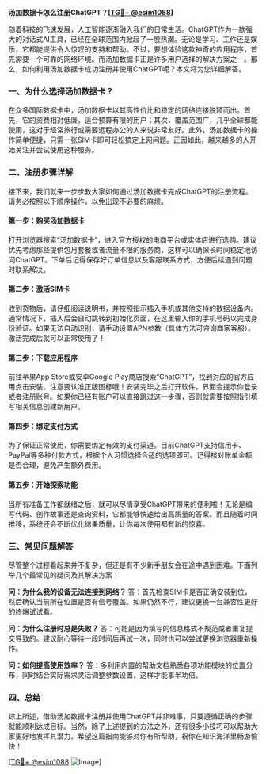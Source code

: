 **汤加数据卡怎么注册ChatGPT？[[TG💪+ @esim1088](https://t.me/s/esim1088)]**

随着科技的飞速发展，人工智能逐渐融入我们的日常生活。ChatGPT作为一款强大的对话式AI工具，已经在全球范围内掀起了一股热潮。无论是学习、工作还是娱乐，它都能提供令人惊叹的支持和帮助。不过，要想体验这款神奇的应用程序，首先需要一个可靠的网络环境。而汤加数据卡正是许多用户选择的解决方案之一。那么，如何利用汤加数据卡成功注册并使用ChatGPT呢？本文将为您详细解答。

### 一、为什么选择汤加数据卡？

在众多国际数据卡中，汤加数据卡以其高性价比和稳定的网络连接脱颖而出。首先，它的资费相对低廉，适合预算有限的用户；其次，覆盖范围广，几乎全球都能使用，这对于经常旅行或需要远程办公的人来说非常友好。此外，汤加数据卡的操作简单便捷，只需一张SIM卡即可轻松搞定上网问题。正因如此，越来越多的人开始关注并尝试使用这种服务。

### 二、注册步骤详解

接下来，我们就来一步步教大家如何通过汤加数据卡完成ChatGPT的注册流程。请务必按照以下顺序操作，以免出现不必要的麻烦。

#### 第一步：购买汤加数据卡
打开浏览器搜索“汤加数据卡”，进入官方授权的电商平台或实体店进行选购。建议优先考虑那些提供包月套餐或者流量不限的服务商，这样可以确保长时间稳定地访问ChatGPT。下单后记得保存好订单信息以及客服联系方式，方便后续遇到问题时联系解决。

#### 第二步：激活SIM卡
收到货物后，请仔细阅读说明书，并按照指示插入手机或其他支持的数据设备内。通常情况下，插入后会自动跳转到初始化页面，在这里输入你的手机号码以完成身份验证。如果无法自动识别，请手动设置APN参数（具体方法可咨询商家客服）。激活完成后就可以正常使用了！

#### 第三步：下载应用程序
前往苹果App Store或安卓Google Play商店搜索“ChatGPT”，找到对应的官方应用点击安装。注意要认准正版图标哦！安装完毕之后打开软件，界面会提示你登录或者注册账号。如果你已经有账户可以直接跳过这一步骤，否则就需要按照指引填写相关信息创建新用户。

#### 第四步：绑定支付方式
为了保证正常使用，你需要绑定有效的支付渠道。目前ChatGPT支持信用卡、PayPal等多种付款方式，根据个人习惯选择合适的选项即可。记得核对账单金额是否合理，避免产生额外费用。

#### 第五步：开始探索功能
当所有准备工作都就绪之后，就可以尽情享受ChatGPT带来的便利啦！无论是编写代码、创作故事还是查询资料，它都能够快速给出高质量的答案。而且随着时间推移，系统还会不断优化结果质量，让你每次使用都有新的惊喜。

### 三、常见问题解答

尽管整个过程看起来并不复杂，但还是有不少新手朋友会在途中遇到困难。下面列举几个最常见的疑问及其解决方案：

**问：为什么我的设备无法连接到网络？**
答：首先检查SIM卡是否正确安装到位，然后确认当前所在位置是否有信号覆盖。如果仍然不行，建议更换一台兼容性更好的终端试试看。

**问：为什么注册时总是失败？**
答：可能是因为填写的信息格式不规范或者重复提交导致的。建议耐心等待一段时间后再试一次，同时也可以尝试更换浏览器重新操作。

**问：如何提高使用效率？**
答：多利用内置的帮助文档熟悉各项功能模块的位置分布，同时结合实际需求灵活调整参数设置，这样才能事半功倍。

### 四、总结

综上所述，借助汤加数据卡注册并使用ChatGPT并非难事，只要遵循正确的步骤就能顺利达成目标。当然，除了上述提到的方法之外，还有很多小技巧可以帮助大家更好地发挥其潜力。希望这篇指南能够对你有所帮助，祝你在知识海洋里畅游愉快！

[[TG💪+ @esim1088](https://t.me/s/esim1088) ![Image](https://i.postimg.cc/4NQfJmqS/Snipaste-2025-05-13-00-14-12.png)]